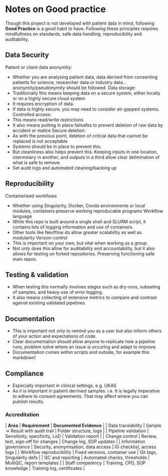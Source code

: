# Notes on Good practice
Though this project is not developed with patient data in mind, following **Good Practice** is a good habit to have. 
Following these principles requires mindfullness on standards, safe data handling, reproducibility and auditability.

## Data Security
Patient or client data anonymity:
+ Whether you are analysing patient data, data derived from consenting patients for science, researcher data or industry data... anonymity/pseudonymity should be followed.
Data storage:
+ Traditionally this means keeping data on a secure system, either locally or on a highly secure cloud system
+ It requires encryption of data.
+ If data is highly secure, you may need to consider air-gapped systems.
Controlled access:
+ This means read/write restrictions
+ It also means putting in place failsafes to prevent deletion of raw data by accident or malice
Secure deletion:
+ As with the previous point, deletion of critical data that cannot be replaced is not acceptable
+ Systems should be in place to prevent this.
+ But cleanliness also helps prevent this. Keeping inputs in one location, intermeiary in another, and outputs in a third allow clear delimination of what is safe to remove.
+ Set audit logs and automated cleaning/backing up

## Reproducibility
Containerised workflows
+ Whether using Singularity, Docker, Conda environments or local modules, containers preserve working reproducable programs
Workflow language
+ While this repo is built around a single shell and SLURM script, it contains lots of logging information and use of containers.
+ Other tools like Nextflow do allow greater scalability as well as modularity
Version control
+ This is important on your own, but vital when working as a group.
+ Not only does this allow for auditability and accountability, but it also allows for testing on forked repositories. Preserving functioning safe main repos.

## Testing & validation
+ When testing this normally involves stages such as dry-runs, subseting of samples, and heavy use of error logging.
+ It also means collecting of extensive metrics to compare and contrast against existing validated pipelines

## Documentation
+ This is important not only to remind you as a user but also inform others of your action and expectations of code.
+ Clear documentation should allow anyone to replicate how a pipeline runs, problem solve where an issue is occuring and adapt to improve.
+ Documentation comes within scripts and outside, for example this markdown!

## Compliance
+ Especially important in clinical settings, e.g. UKAS
+ As it is important in patient derrived samples. i.e. It is legally imperative to adhere to consent agreements. That may affect where you can publish results.

### Accreditation
| **Area**                 | **Requirement**                      | **Documented Evidence**    |
| Data traceability        | Sample → Result with audit trail     | Folder structure, logs     |
| Pipeline validation      | Sensitivity, specificity, LoD        | Validation report          |
| Change control           | Review, test, sign-off for changes   | Change log, SOP updates    |
| Information governance   | Security, anonymisation, data access | IG checklist, access logs  |
| Workflow reproducibility | Fixed versions, container use        | Git tags, Singularity defs |
| QC and reporting         | Automated checks, thresholds         | MultiQC, report templates  |
| Staff competency         | Training, CPD, SOP knowledge         | Training log, certificates |
